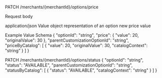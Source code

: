 PATCH
​/merchants​/{merchantId}​/options​/price

Request body

application/json
Value object representation of an option new price value

Example Value
Schema
{
  "optionId": "string",
  "price": {
    "value": 20,
    "originalValue": 30
  },
  "parentCustomizationOptionId": "string",
  "priceByCatalog": [
    {
      "value": 20,
      "originalValue": 30,
      "catalogContext": "string"
    }
  ]
}

PATCH
​/merchants​/{merchantId}​/options​/status
{
  "optionId": "string",
  "status": "AVAILABLE",
  "parentCustomizationOptionId": "string",
  "statusByCatalog": [
    {
      "status": "AVAILABLE",
      "catalogContext": "string"
    }
  ]
}

